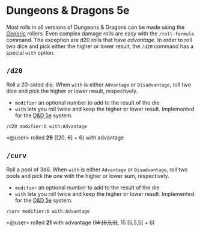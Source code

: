 # Dungeons & Dragons 5e

Most rolls in all versions of Dungeons & Dragons can be made using the [Generic](/systems/generic) rollers. Even complex damage rolls are easy with the `/roll-formula` command. The exception are d20 rolls that have *advantage*. In order to roll two dice and pick either the higher or lower result, the `/d20` command has a special `with` option.

## `/d20`

Roll a 20-sided die. When `with` is either `Advantage` or `Disadvantage`, roll two dice and pick the higher or lower result, respectively.

* `modifier` an optional number to add to the result of the die
* `with` lets you roll twice and keep the higher or lower result. Implemented for the [D&D 5e](/systems/dnd5e) system.

<!-- panels:start -->
<!-- div:left-panel -->
```invocation
/d20 modifier:6 with:Advantage
```
<!-- div:right-panel -->
<@user> rolled **26** ([20, ~~6~~] + 6) with advantage
<!-- panels:end -->

## `/curv`

Roll a pool of 3d6. When `with` is either `Advantage` or `Disadvantage`, roll two pools and pick the one with the higher or lower sum, respectively.

* `modifier` an optional number to add to the result of the die
* `with` lets you roll twice and keep the higher or lower result. Implemented for the [D&D 5e](/systems/dnd5e) system.

<!-- panels:start -->
<!-- div:left-panel -->
```invocation
/curv modifier:6 with:Advantage
```
<!-- div:right-panel -->
<@user> rolled **21** with advantage (~~14 [6,5,3]~~, 15 [5,5,5] + 6)
<!-- panels:end -->

